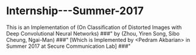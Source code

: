 # Internship---Summer-2017
This is an Implementation of (On Classification of Distorted Images with Deep Convolutional Neural Networks)        ###" by (Zhou, Yiren Song, Sibo Cheung, Ngai-Man)                                          ###" [Which is Implemented by &lt;Pedram Akbarian> in Summer 2017 at Secure Communication Lab] ###" 

